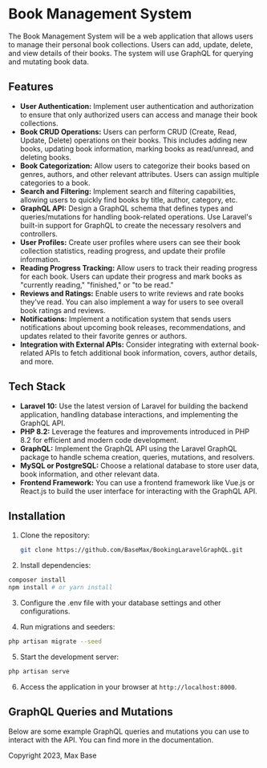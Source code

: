 # Book Management System

The Book Management System will be a web application that allows users to manage their personal book collections. Users can add, update, delete, and view details of their books. The system will use GraphQL for querying and mutating book data.

## Features

- **User Authentication:** Implement user authentication and authorization to ensure that only authorized users can access and manage their book collections.
- **Book CRUD Operations:** Users can perform CRUD (Create, Read, Update, Delete) operations on their books. This includes adding new books, updating book information, marking books as read/unread, and deleting books.
- **Book Categorization:** Allow users to categorize their books based on genres, authors, and other relevant attributes. Users can assign multiple categories to a book.
- **Search and Filtering:** Implement search and filtering capabilities, allowing users to quickly find books by title, author, category, etc.
- **GraphQL API:** Design a GraphQL schema that defines types and queries/mutations for handling book-related operations. Use Laravel's built-in support for GraphQL to create the necessary resolvers and controllers.
- **User Profiles:** Create user profiles where users can see their book collection statistics, reading progress, and update their profile information.
- **Reading Progress Tracking:** Allow users to track their reading progress for each book. Users can update their progress and mark books as "currently reading," "finished," or "to be read."
- **Reviews and Ratings:** Enable users to write reviews and rate books they've read. You can also implement a way for users to see overall book ratings and reviews.
- **Notifications:** Implement a notification system that sends users notifications about upcoming book releases, recommendations, and updates related to their favorite genres or authors.
- **Integration with External APIs:** Consider integrating with external book-related APIs to fetch additional book information, covers, author details, and more.

## Tech Stack

- **Laravel 10:** Use the latest version of Laravel for building the backend application, handling database interactions, and implementing the GraphQL API.
- **PHP 8.2:** Leverage the features and improvements introduced in PHP 8.2 for efficient and modern code development.
- **GraphQL:** Implement the GraphQL API using the Laravel GraphQL package to handle schema creation, queries, mutations, and resolvers.
- **MySQL or PostgreSQL:** Choose a relational database to store user data, book information, and other relevant data.
- **Frontend Framework:** You can use a frontend framework like Vue.js or React.js to build the user interface for interacting with the GraphQL API.

## Installation

1. Clone the repository:
   ```bash
   git clone https://github.com/BaseMax/BookingLaravelGraphQL.git
   ```

2. Install dependencies:

  ```bash
  composer install
  npm install # or yarn install
  ```

3. Configure the .env file with your database settings and other configurations.

4. Run migrations and seeders:

  ```bash
  php artisan migrate --seed
  ```

5. Start the development server:

  ```bash
  php artisan serve
  ```

6. Access the application in your browser at `http://localhost:8000`.

## GraphQL Queries and Mutations

Below are some example GraphQL queries and mutations you can use to interact with the API. You can find more in the documentation.



Copyright 2023, Max Base
